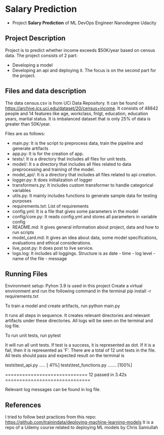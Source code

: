 # Salary Prediction

- Project **Salary Prediction** of ML DevOps Engineer Nanodegree Udacity

## Project Description
Project is to predict whether income exceeds $50K/year based on census data.
The project consists of 2 part:
- Developing a model
- Developing an api and deploying it.
The focus is on the second part for the project. 

## Files and data description

The data census.csv is from UCi Data Repository. It can be found on 
https://archive.ics.uci.edu/dataset/20/census+income. It consists of 48842 people and 14 features like 
age, workclass, fnlgt, education, education years, marital status. It is imbalanced dataset that is
only 25% of data is greater than 50K/year.

Files are as follows:

- main.py: It is the script to preprocess data, train the pipeline and generate artifacts
- app.py: It is for the creation of app. 
- tests/: It is a directory that includes all files for unit tests.
- model/: It s a directory that includes all files related to data preprocessing and training of the model.
- model_api/: It is a directory that includes all files related to api creation.
- logger.py: It does initialization of logger
- transformers.py: It includes custom transformer to handle categorical variables
- utils.py: It mainly includes functions to generate sample data for testing purposes
- requirements.txt: List of requirements
- config.yml: It is a file that gives some parameters in the model
- config/core.py: It reads config.yml and stores all parameters in variable config
- README.md: It gives general information about project, data and how to run scripts
- model_card.md: It gives an idea about data, some model specifications, evaluations and ethical considerations.
- live_post.py: It does post to live service.
- logs.log: It includes all loggings. Structure is as date - time - log level - name of the file - message

## Running Files

Environment setup:
Pyhon 3.9 is used in this project
Create a virtual environment and run the following command in the terminal
pip install -r requirements.txt

To train a model and create artifacts, run
python main.py

It runs all steps in sequence. It creates relevant directories and relevant artifacts
under these directories.
All logs will be seen on the terminal and log file.

To run unit tests, run
pytest


It will run all unit tests. If test is a success, it is represented as dot. If it is a 
fail, then it is represented as 'F'. There are a total of 12 unit tests in the file. All tests
should pass and expected result on the terminal is


tests\test_api.py .....                                                  [ 41%]
tests\test_functions.py .......                                          [100%]

============================= 12 passed in 3.42s ==============================


Relevant log messages can be found in log file.

## References

I tried to follow best practices from this repo: https://github.com/trainindata/deploying-machine-learning-models
It is a repo of a Udemy course related to deploying ML models by Chris Samiullah
